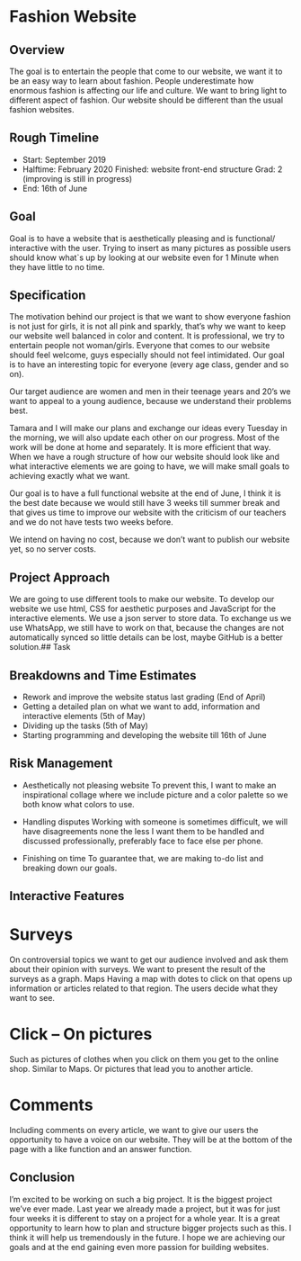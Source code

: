 # Fashion Website
## Overview
The goal is to entertain the people that come to our website, we want it to be an easy way to learn about fashion. People underestimate how enormous fashion is affecting our life and culture. We want to bring light to different aspect of fashion. Our website should be different than the usual fashion websites.

## Rough Timeline
* Start: September 2019
* Halftime: February 2020 
  Finished: website front-end structure
  Grad: 2 (improving is still in progress)
* End: 16th of June

## Goal
Goal is to have a website that is aesthetically pleasing and is functional/ interactive with the user. Trying to insert as many pictures as possible users should know what`s up by looking at our website even for 1 Minute when they have little to no time.

## Specification
The motivation behind our project is that we want to show everyone fashion is not just for girls, it is not all pink and sparkly, that’s why we want to keep our website well balanced in color and content. It is professional, we try to entertain people not woman/girls. Everyone that comes to our website should feel welcome, guys especially should not feel intimidated. Our goal is to have an interesting topic for everyone (every age class, gender and so on).

Our target audience are women and men in their teenage years and 20’s we want to appeal to a young audience, because we understand their problems best.

Tamara and I will make our plans and exchange our ideas every Tuesday in the morning, we will also update each other on our progress. Most of the work will be done at home and separately. It is more efficient that way. 
When we have a rough structure of how our website should look like and what interactive elements we are going to have, we will make small goals to achieving exactly what we want.

Our goal is to have a full functional website at the end of June, I think it is the best date because we would still have 3 weeks till summer break and that gives us time to improve our website with the criticism of our teachers and we do not have tests two weeks before.

We intend on having no cost, because we don’t want to publish our website yet, so no server costs.

## Project Approach
We are going to use different tools to make our website. To develop our website we use html, CSS for aesthetic purposes and JavaScript for the interactive elements. We use a json server to store data. To exchange us we use WhatsApp, we still have to work on that, because the changes are not automatically synced so little details can be lost, maybe GitHub is a better solution.## Task 

## Breakdowns and Time Estimates
* Rework and improve the website status last grading (End of April)
* Getting a detailed plan on what we want to add, information and interactive elements (5th of May)
* Dividing up the tasks (5th of May)
*	Starting programming and developing the website till 16th of June

## Risk Management
* Aesthetically not pleasing website
  To prevent this, I want to make an inspirational collage where we include picture and a color palette so we both know what    colors to use.

*	Handling disputes
  Working with someone is sometimes difficult, we will have disagreements none the less I want them to be handled and discussed professionally, preferably face to face else per phone.

*	Finishing on time
  To guarantee that, we are making to-do list and breaking down our goals.

## Interactive Features
# Surveys
On controversial topics we want to get our audience involved and ask them about their opinion with surveys. We want to present the result of the surveys as a graph.
Maps
Having a map with dotes to click on that opens up information or articles related to that region. The users decide what they want to see.

# Click – On pictures
Such as pictures of clothes when you click on them you get to the online shop. Similar to Maps.
Or pictures that lead you to another article. 

# Comments
Including comments on every article, we want to give our users the opportunity to have a voice on our website.
They will be at the bottom of the page with a like function and an answer function.


## Conclusion
I’m excited to be working on such a big project. It is the biggest project we’ve ever made. Last year we already made a project, but it was for just four weeks it is different to stay on a project for a whole year.  It is a great opportunity to learn how to plan and structure bigger projects such as this. I think it will help us tremendously in the future. I hope we are achieving our goals and at the end gaining even more passion for building websites.
